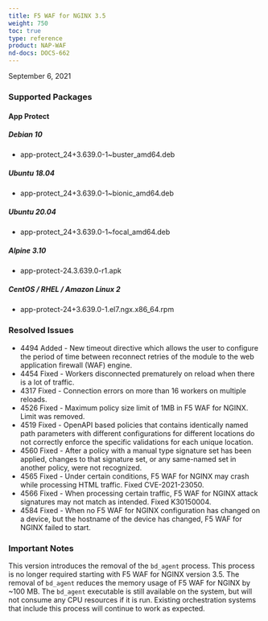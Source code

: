 ```yaml
---
title: F5 WAF for NGINX 3.5
weight: 750
toc: true
type: reference
product: NAP-WAF
nd-docs: DOCS-662
---
```


September 6, 2021

### Supported Packages

#### App Protect

##### Debian 10

- app-protect_24+3.639.0-1~buster_amd64.deb

##### Ubuntu 18.04

- app-protect_24+3.639.0-1~bionic_amd64.deb

##### Ubuntu 20.04

- app-protect_24+3.639.0-1~focal_amd64.deb

##### Alpine 3.10

- app-protect-24.3.639.0-r1.apk

##### CentOS / RHEL / Amazon Linux 2

- app-protect-24+3.639.0-1.el7.ngx.x86_64.rpm

### Resolved Issues

- 4494 Added - New timeout directive which allows the user to configure the period of time between reconnect retries of the module to the web application firewall (WAF) engine.
- 4454 Fixed - Workers disconnected prematurely on reload when there is a lot of traffic.
- 4317 Fixed - Connection errors on more than 16 workers on multiple reloads.
- 4526 Fixed - Maximum policy size limit of 1MB in F5 WAF for NGINX. Limit was removed.
- 4519 Fixed - OpenAPI based policies that contains identically named path parameters with different configurations for different locations do not correctly enforce the specific validations for each unique location.
- 4560 Fixed - After a policy with a manual type signature set has been applied, changes to that signature set, or any same-named set in another policy, were not recognized.
- 4565 Fixed - Under certain conditions, F5 WAF for NGINX may crash while processing HTML traffic. Fixed CVE-2021-23050.
- 4566 Fixed - When processing certain traffic, F5 WAF for NGINX attack signatures may not match as intended. Fixed K30150004.
- 4584 Fixed - When no F5 WAF for NGINX configuration has changed on a device, but the hostname of the device has changed, F5 WAF for NGINX failed to start.

### Important Notes

This version introduces the removal of the `bd_agent` process. This process is no longer required starting with F5 WAF for NGINX version 3.5.
The removal of `bd_agent` reduces the memory usage of F5 WAF for NGINX by ~100 MB.
The `bd_agent` executable is still available on the system, but will not consume any CPU resources if it is run. Existing orchestration systems that include this process will continue to work as expected.
